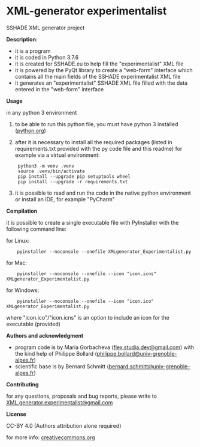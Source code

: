 # XML-generator experimentalist
SSHADE XML generator project


**Description**:
- it is a program
- it is coded in Python 3.7.6
- it is created for SSHADE.eu to help fill the "experimentalist" XML file
- it is powered by the PyQt library to create a "web-form" interface which contains all the main fields of the SSHADE experimentalist XML file
- it generates an "experimentalist" SSHADE XML file filled with the data entered in the "web-form" interface


**Usage**

in any python 3 environment
1. to be able to run this python file, you must have python 3 installed ([python.org](www.python.org/downloads))
2. after it is necessary to install all the required packages (listed in requirements.txt provided with the py code file and this readme) for example via a virtual environment:
		
		python3 -m venv .venv
		source .venv/bin/activate
		pip install --upgrade pip setuptools wheel
		pip install --upgrade -r requirements.txt
    
3. it is possible to read and run the code in the native python environment or install an IDE, for example "PyCharm"


**Compilation**

it is possible to create a single executable file with PyInstaller with the following command line:

for Linux:

		pyinstaller --noconsole --onefile XMLgenerator_Experimentalist.py
      
for Mac:

		pyinstaller --noconsole --onefile --icon "icon.icns" XMLgenerator_Experimentalist.py 
      
for Windows:

		pyinstaller --noconsole --onefile --icon "icon.ico" XMLgenerator_Experimentalist.py
      
where "icon.ico"/"icon.icns" is an option to include an icon for the executable (provided)


**Authors and acknowledgment**
- program code is by Maria Gorbacheva (flex.studia.dev@gmail.com) with the kind help of Philippe Bollard (philippe.bollard@univ-grenoble-alpes.fr)
- scientific base is by Bernard Schmitt (bernard.schmitt@univ-grenoble-alpes.fr)
	
  
**Contributing**

for any questions, proposals and bug reports, please write to XML.generator.experimentalist@gmail.com


**License**

CC-BY 4.0 (Authors attribution alone required)

for more info: [creativecommons.org](https://creativecommons.org/licenses/by/4.0/deed.fr)
